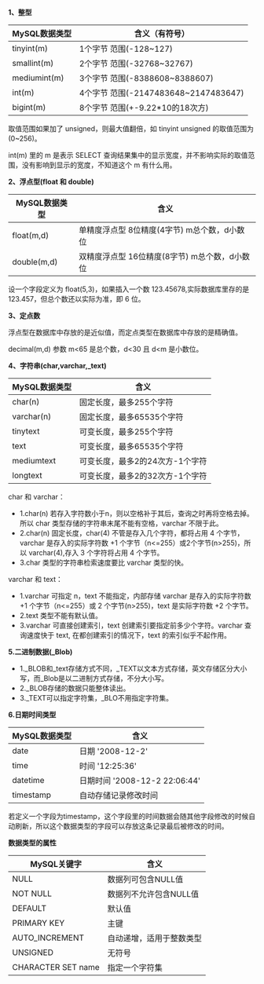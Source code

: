 **1、整型**

| **MySQL数据类型** | **含义（有符号）**                    |
| ----------------- | ------------------------------------- |
| tinyint(m)        | 1个字节  范围(-128~127)               |
| smallint(m)       | 2个字节  范围(-32768~32767)           |
| mediumint(m)      | 3个字节  范围(-8388608~8388607)       |
| int(m)            | 4个字节  范围(-2147483648~2147483647) |
| bigint(m)         | 8个字节  范围(+-9.22*10的18次方)      |

取值范围如果加了 unsigned，则最大值翻倍，如 tinyint unsigned 的取值范围为(0~256)。

int(m) 里的 m 是表示 SELECT 查询结果集中的显示宽度，并不影响实际的取值范围，没有影响到显示的宽度，不知道这个 m 有什么用。

**2、浮点型(float 和 double)**

| **MySQL数据类型** | **含义**                                               |
| ----------------- | ------------------------------------------------------ |
| float(m,d)        | 单精度浮点型    8位精度(4字节)        m总个数，d小数位 |
| double(m,d)       | 双精度浮点型    16位精度(8字节)       m总个数，d小数位 |

设一个字段定义为 float(5,3)，如果插入一个数 123.45678,实际数据库里存的是 123.457，但总个数还以实际为准，即 6 位。

**3、定点数**

浮点型在数据库中存放的是近似值，而定点类型在数据库中存放的是精确值。 

decimal(m,d) 参数 m<65 是总个数，d<30 且 d<m 是小数位。

**4、字符串(char,varchar,_text)**

| **MySQL数据类型** | **含义**                        |
| ----------------- | ------------------------------- |
| char(n)           | 固定长度，最多255个字符         |
| varchar(n)        | 固定长度，最多65535个字符       |
| tinytext          | 可变长度，最多255个字符         |
| text              | 可变长度，最多65535个字符       |
| mediumtext        | 可变长度，最多2的24次方-1个字符 |
| longtext          | 可变长度，最多2的32次方-1个字符 |

char 和 varchar：

-  1.char(n) 若存入字符数小于n，则以空格补于其后，查询之时再将空格去掉。所以 char 类型存储的字符串末尾不能有空格，varchar 不限于此。 
-  2.char(n) 固定长度，char(4) 不管是存入几个字符，都将占用 4 个字节，varchar 是存入的实际字符数 +1  个字节（n<=255）或2个字节(n>255)，所以 varchar(4),存入 3 个字符将占用 4 个字节。  
-  3.char 类型的字符串检索速度要比 varchar 类型的快。 

varchar 和 text： 

-  1.varchar 可指定 n，text 不能指定，内部存储 varchar 是存入的实际字符数 +1 个字节（n<=255）或 2 个字节(n>255)，text 是实际字符数 +2 个字节。 
-  2.text 类型不能有默认值。 
-  3.varchar 可直接创建索引，text 创建索引要指定前多少个字符。varchar 查询速度快于 text, 在都创建索引的情况下，text 的索引似乎不起作用。

**5.二进制数据(_Blob)**

-  1._BLOB和_text存储方式不同，_TEXT以文本方式存储，英文存储区分大小写，而_Blob是以二进制方式存储，不分大小写。 
-  2._BLOB存储的数据只能整体读出。  
-  3._TEXT可以指定字符集，_BLO不用指定字符集。 

**6.日期时间类型**

| **MySQL数据类型** | **含义**                      |
| ----------------- | ----------------------------- |
| date              | 日期 '2008-12-2'              |
| time              | 时间 '12:25:36'               |
| datetime          | 日期时间 '2008-12-2 22:06:44' |
| timestamp         | 自动存储记录修改时间          |

若定义一个字段为timestamp，这个字段里的时间数据会随其他字段修改的时候自动刷新，所以这个数据类型的字段可以存放这条记录最后被修改的时间。

**数据类型的属性**

| **MySQL关键字**    | **含义**                 |
| ------------------ | ------------------------ |
| NULL               | 数据列可包含NULL值       |
| NOT NULL           | 数据列不允许包含NULL值   |
| DEFAULT            | 默认值                   |
| PRIMARY KEY        | 主键                     |
| AUTO_INCREMENT     | 自动递增，适用于整数类型 |
| UNSIGNED           | 无符号                   |
| CHARACTER SET name | 指定一个字符集           |